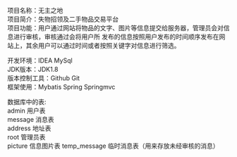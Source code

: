 项目名称：无主之地   
项目简介：失物招领及二手物品交易平台  
项目功能：用户通过网站将物品的文字、图片等信息提交给服务器，管理员会对信息进行审核，审核通过会将用户所
发布的信息按照用户发布的时间顺序发布在网站上，其余用户可以通过时间或者按照关键字对信息进行筛选。

开发环境：IDEA MySql     
JDK版本：JDK1.8    
版本控制工具：Github Git   
框架使用：Mybatis Spring Springmvc

数据库中的表:     
admin 用户表   
message 消息表     
address 地址表     
root 管理员表       
picture 信息图片表
temp_message 临时消息表（用来存放未经审核的消息）